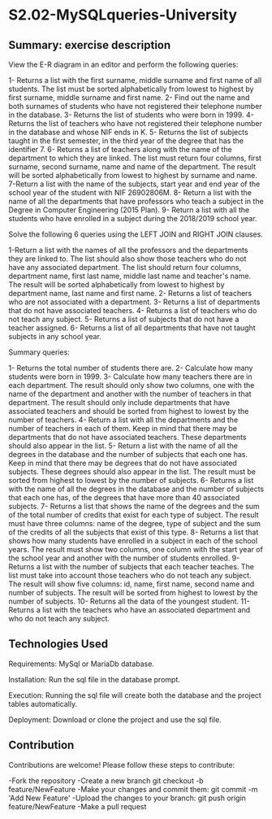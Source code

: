 # S2.02-MySQLqueries-University

## Summary: exercise description
View the E-R diagram in an editor and perform the following queries:

1- Returns a list with the first surname, middle surname and first name of all students. The list must be sorted alphabetically from lowest to highest by first surname, middle surname and first name.
2- Find out the name and both surnames of students who have not registered their telephone number in the database.
3- Returns the list of students who were born in 1999.
4- Returns the list of teachers who have not registered their telephone number in the database and whose NIF ends in K.
5- Returns the list of subjects taught in the first semester, in the third year of the degree that has the identifier 7.
6- Returns a list of teachers along with the name of the department to which they are linked. The list must return four columns, first surname, second surname, name and name of the department. The result will be sorted alphabetically from lowest to highest by surname and name.
7-Return a list with the name of the subjects, start year and end year of the school year of the student with NIF 26902806M.
8- Return a list with the name of all the departments that have professors who teach a subject in the Degree in Computer Engineering (2015 Plan).
9- Return a list with all the students who have enrolled in a subject during the 2018/2019 school year.

Solve the following 6 queries using the LEFT JOIN and RIGHT JOIN clauses.

1-Return a list with the names of all the professors and the departments they are linked to. The list should also show those teachers who do not have any associated department. The list should return four columns, department name, first last name, middle last name and teacher's name. The result will be sorted alphabetically from lowest to highest by department name, last name and first name.
2- Returns a list of teachers who are not associated with a department.
3- Returns a list of departments that do not have associated teachers.
4- Returns a list of teachers who do not teach any subject.
5- Returns a list of subjects that do not have a teacher assigned.
6- Returns a list of all departments that have not taught subjects in any school year.

Summary queries:

1- Returns the total number of students there are.
2- Calculate how many students were born in 1999.
3- Calculate how many teachers there are in each department. The result should only show two columns, one with the name of the department and another with the number of teachers in that department. The result should only include departments that have associated teachers and should be sorted from highest to lowest by the number of teachers.
4- Return a list with all the departments and the number of teachers in each of them. Keep in mind that there may be departments that do not have associated teachers. These departments should also appear in the list.
5- Return a list with the name of all the degrees in the database and the number of subjects that each one has. Keep in mind that there may be degrees that do not have associated subjects. These degrees should also appear in the list. The result must be sorted from highest to lowest by the number of subjects.
6- Returns a list with the name of all the degrees in the database and the number of subjects that each one has, of the degrees that have more than 40 associated subjects.
7- Returns a list that shows the name of the degrees and the sum of the total number of credits that exist for each type of subject. The result must have three columns: name of the degree, type of subject and the sum of the credits of all the subjects that exist of this type.
8- Returns a list that shows how many students have enrolled in a subject in each of the school years. The result must show two columns, one column with the start year of the school year and another with the number of students enrolled.
9- Returns a list with the number of subjects that each teacher teaches. The list must take into account those teachers who do not teach any subject. The result will show five columns: id, name, first name, second name and number of subjects. The result will be sorted from highest to lowest by the number of subjects.
10- Returns all the data of the youngest student.
11- Returns a list with the teachers who have an associated department and who do not teach any subject.

## Technologies Used
Requirements: MySql or MariaDb database.

Installation: Run the sql file in the database prompt.

Execution: Running the sql file will create both the database and the project tables automatically.

Deployment: Download or clone the project and use the sql file.

## Contribution
Contributions are welcome! Please follow these steps to contribute:

-Fork the repository -Create a new branch git checkout -b feature/NewFeature -Make your changes and commit them: git commit -m 'Add New Feature' -Upload the changes to your branch: git push origin feature/NewFeature -Make a pull request

